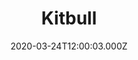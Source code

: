 ---
title: "Kitbull"
year: 2019
date: 2020-03-24T12:00:03.000Z
permalink: /almanac/movies/2020-03-24-kitbull/index.html
link: https://letterboxd.com/rknightuk/film/kitbull/
rating: 3
tmdbid: 574074
---